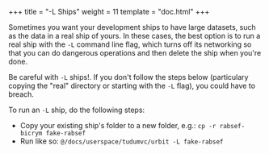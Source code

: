 +++
title = "-L Ships"
weight = 11
template = "doc.html"
+++

Sometimes you want your development ships to have large datasets, such as the data in a real ship of yours. In these cases, the best option is to run a real ship with the `-L` command line flag, which turns off its networking so that you can do dangerous operations and then delete the ship when you're done.

Be careful with `-L` ships!. If you don't follow the steps below (particulary copying the "real" directory or starting with the `-L` flag), you could have to breach.

To run an `-L` ship, do the following steps:

* Copy your existing ship's folder to a new folder, e.g.: `cp -r rabsef-bicrym fake-rabsef`
* Run like so: `@/docs/userspace/tudumvc/urbit -L fake-rabsef`